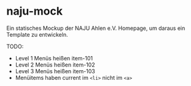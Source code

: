 # naju-mock #

Ein statisches Mockup der NAJU Ahlen e.V. Homepage, um daraus ein Template zu entwickeln.

TODO:
* Level 1 Menüs heißen item-101
* Level 2 Menüs heißen item-102
* Level 3 Menüs heißen item-103
* Menüitems haben current im `<li>` nicht im `<a>`